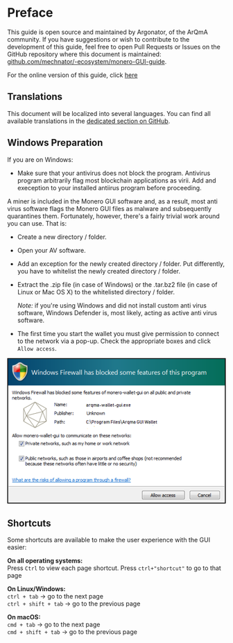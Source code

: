 # Preface
This guide is open source and maintained by Argonator, of the ArQmA community. If you have suggestions or wish to contribute to the development of this guide, feel free to open Pull Requests or Issues on the
GitHub repository where this document is maintained: [github.com/mechnator/-ecosystem/monero-GUI-guide](https://mechanator/monero-GUI-guide).
&nbsp;

For the online version of this guide, click [here](https://github.com/monero-ecosystem/monero-GUI-guide/blob/master/monero-GUI-guide.md)

## Translations
This document will be localized into several languages. You can find all available translations in the [dedicated section on GitHub](https://github.com/mechanator/monero-GUI-guide/tree/master/translations).

## Windows Preparation
If you are on Windows:

+ Make sure that your antivirus does not block the program.  Antivirus program arbitrarily flag most blockchain applications as virii.
Add and exeception to your installed antiirus program before proceeding.

A miner is included in the Monero GUI software and, as a result, most anti virus software flags the Monero GUI files as malware and subsequently quarantines them. Fortunately, however, there's a fairly trivial work around you can use. That is:

+ Create a new directory / folder.
+ Open your AV software.
+ Add an exception for the newly created directory / folder. Put differently, you have to whitelist the newly created directory / folder.
+ Extract the .zip file (in case of Windows) or the .tar.bz2 file (in case of Linux or Mac OS X) to the whitelisted directory / folder.
  
  *Note:* if you're using Windows and did not install custom anti virus software, Windows Defender is, most likely, acting as active anti virus software.

+ The first time you start the wallet you must give permission to connect to the network via a pop-up. Check the appropriate boxes and click `Allow access`.



![win firewall check](media/win-firewall-check.png)

## Shortcuts
Some shortcuts are available to make the user experience with the GUI easier:
&nbsp;

**On all operating systems:**  
Press `Ctrl` to view each page shortcut. Press `ctrl+"shortcut"` to go to that page
&nbsp;

**On Linux/Windows:**  
`ctrl + tab` -> go to the next page  
`ctrl + shift + tab` -> go to the previous page
&nbsp;

**On macOS:**  
`cmd + tab` -> go to the next page  
`cmd + shift + tab` -> go to the previous page
